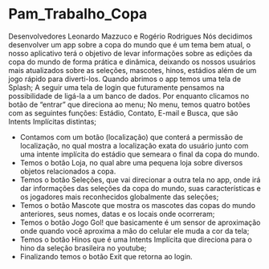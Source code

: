 # Pam_Trabalho_Copa
Desenvolvedores Leonardo Mazzuco e Rogério Rodrigues
Nós decidimos desenvolver um app sobre a copa do mundo que é um tema bem atual, o nosso aplicativo terá o objetivo de levar informações sobre as edições da copa do mundo de forma prática e dinâmica, deixando os nossos usuários mais atualizados sobre as seleções, mascotes, hinos, estádios além de um jogo rápido para diverti-los.
Quando abrimos o app temos uma tela de Splash;
A seguir uma tela de login que futuramente pensamos na possibilidade de ligá-la a um banco de dados. Por enquanto clicamos no botão de “entrar” que direciona ao menu; 
No menu, temos quatro botões com as seguintes funções: Estádio, Contato, E-mail e Busca, que são Intents Implícitas distintas;
- Contamos com um botão (localização) que conterá a permissão de localização, no qual mostra a localização exata do usuário junto com uma intente implícita do estádio que semeara o final da copa do mundo.
- Temos o botão Loja, no qual abre uma pequena loja sobre diversos objetos relacionados a copa.
- Temos o botão Seleções, que vai direcionar a outra tela no app, onde irá dar informações das seleções da copa do mundo, suas características e os jogadores mais reconhecidos globalmente das seleções;
- Temos o botão Mascote que mostra os mascotes das copas do mundo anteriores, seus nomes, datas e os locais onde ocorreram;
- Temos o botão Jogo Gol! que basicamente é um sensor de aproximação onde quando você aproxima a mão do celular ele muda a cor da tela;
- Temos o botão Hinos que é uma Intents Implícita que direciona para o hino da seleção brasileira no youtube;
- Finalizando temos o botão Exit que retorna ao login.   
 

